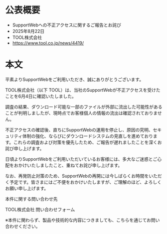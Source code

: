 # 公表概要
- SupportWebへの不正アクセスに関するご報告とお詫び
- 2025年8月22日
- TOOL株式会社
- https://www.tool.co.jp/news/4419/

# 本文
平素よりSupportWebをご利用いただき、誠にありがとうございます。

TOOL株式会社（以下 TOOL）は、当社のSupportWebが不正アクセスを受けたことを6月4日に確認いたしました。

調査の結果、ダウンロード可能な一部のファイルが外部に流出した可能性があることが判明しましたが、現時点でお客様個人の情報の流出は確認されておりません。

不正アクセスの確認後、直ちにSupportWebの運用を停止し、原因の究明、セキュリティ体制の強化、ならびにダウンロードシステムの見直しを進めております。これらの調査および対策を優先したため、ご報告が遅れましたことを深くお詫び申し上げます。

日頃よりSupportWebをご利用いただいているお客様には、多大なご迷惑とご心配をおかけいたしましたこと、重ねてお詫び申し上げます。

なお、再発防止対策のため、SupportWebの再開には今しばらくお時間をいただく予定です。皆さまにはご不便をおかけいたしますが、ご理解のほど、よろしくお願い申し上げます。

本件に関する問い合わせ先

TOOL株式会社 問い合わせフォーム

※本件に関わらず、製品や技術的な内容につきましても、こちらを通じてお問い合わせください。
